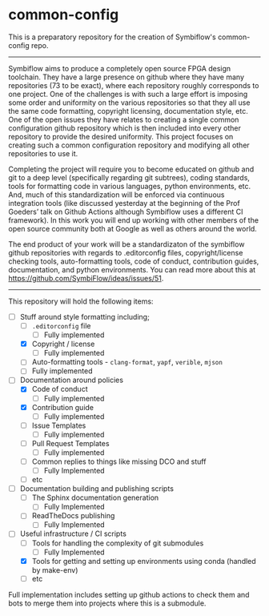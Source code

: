 # common-config

This is a preparatory repository for the creation of Symbiflow's common-config repo.

---

Symbiflow aims to produce a completely open source FPGA design toolchain.  They have a large presence on github where they have many repositories (73 to be exact), where each repository roughly corresponds to one project.  One of the challenges is with such a large effort is imposing some order and uniformity on the various repositories so that they all use the same code formatting, copyright licensing, documentation style, etc.  One of the open issues they have relates to creating a single common configuration github repository which is then included into every other repository to provide the desired uniformity.  This project focuses on creating such a common configuration repository and modifying all other repositories to use it.

Completing the project will require you to become educated on github and git to a deep level (specifically regarding git subtrees), coding standards, tools for formatting code in various languages, python environments, etc.  And, much of this standardization will be enforced via continuous integration tools (like discussed yesterday at the beginning of the Prof Goeders’ talk on Github Actions although Symbiflow uses a different CI framework).   In this work you will end up working with other members of the open source community both at Google as well as others around the world.  

The end product of your work will be a standardizaton of the symbiflow github repositories with regards to .editorconfig files, copyright/license checking tools, auto-formatting tools, code of conduct, contribution guides, documentation, and python environments.  You can read more about this at  https://github.com/SymbiFlow/ideas/issues/51.

---

This repository will hold the following items:

* [ ] Stuff around style formatting including;
  * [ ] `.editorconfig` file 
    * [ ] Fully implemented
  * [x] Copyright / license
    * [ ] Fully implemented
  * [ ]  Auto-formatting tools - `clang-format`, `yapf`, `verible`, `mjson`
    * [ ] Fully implemented
* [ ] Documentation around policies
  * [x] Code of conduct
    * [ ] Fully implemented
  * [x] Contribution guide
    * [ ] Fully implemented
  * [ ] Issue Templates
    * [ ] Fully implemented
  * [ ] Pull Request Templates
    * [ ] Fully implemented
  * [ ] Common replies to things like missing DCO and stuff
    * [ ] Fully Implemented
  * [ ] etc
* [ ] Documentation building and publishing scripts
  * [ ] The Sphinx documentation generation
    * [ ] Fully Implemented
  * [ ] ReadTheDocs publishing
    * [ ] Fully Implemented
* [ ] Useful infrastructure / CI scripts
  * [ ] Tools for handling the complexity of git submodules
    * [ ] Fully Implemented
  * [x] Tools for getting and setting up environments using conda (handled by make-env)
  * [ ] etc

Full implementation includes setting up github actions to check them and bots to merge them into projects where this is a submodule.
